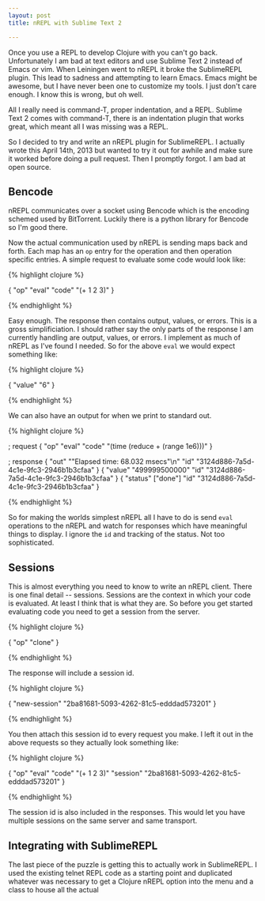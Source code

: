 ```yaml
---
layout: post
title: nREPL with Sublime Text 2

---
```


Once you use a REPL to develop Clojure with you can't go back.  Unfortunately I am bad at text editors and use Sublime Text 2 instead of Emacs or vim.  When Leiningen went to nREPL it broke the SublimeREPL plugin.  This lead to sadness and attempting to learn Emacs.  Emacs might be awesome, but I have never been one to customize my tools.  I just don't care enough.  I know this is wrong, but oh well.

All I really need is command-T, proper indentation, and a REPL.  Sublime Text 2 comes with command-T, there is an indentation plugin that works great, which meant all I was missing was a REPL.

So I decided to try and write an nREPL plugin for SublimeREPL.  I actually wrote this April 14th, 2013 but wanted to try it out for awhile and make sure it worked before doing a pull request.  Then I promptly forgot.  I am bad at open source.

Bencode
---

nREPL communicates over a socket using Bencode which is the encoding schemed used by BitTorrent.  Luckily there is a python library for Bencode so I'm good there.

Now the actual communication used by nREPL is sending maps back and forth.  Each map has an `op` entry for the operation and then operation specific entries.  A simple request to evaluate some code would look like:

{% highlight clojure %}

{ "op" "eval" "code" "(+ 1 2 3)" }

{% endhighlight %}

Easy enough.  The response then contains output, values, or errors.  This is a gross simplificiation.  I should rather say the only parts of the response I am currently handling are output, values, or errors.  I implement as much of nREPL as I've found I needed.  So for the above `eval` we would expect something like:

{% highlight clojure %}

{ "value" "6" }

{% endhighlight %}

We can also have an output for when we print to standard out.

{% highlight clojure %}

; request
{ "op" "eval" "code" "(time (reduce + (range 1e6)))" }

; response
{ "out" "\"Elapsed time: 68.032 msecs\"\n" "id" "3124d886-7a5d-4c1e-9fc3-2946b1b3cfaa" }
{ "value" "499999500000" "id" "3124d886-7a5d-4c1e-9fc3-2946b1b3cfaa" }
{ "status" ["done"] "id" "3124d886-7a5d-4c1e-9fc3-2946b1b3cfaa" }

{% endhighlight %}

So for making the worlds simplest nREPL all I have to do is send `eval` operations to the nREPL and watch for responses which have meaningful things to display.  I ignore the `id` and tracking of the status.  Not too sophisticated.

Sessions
---

This is almost everything you need to know to write an nREPL client.  There is one final detail -- sessions.  Sessions are the context in which your code is evaluated.  At least I think that is what they are.  So before you get started evaluating code you need to get a session from the server.

{% highlight clojure %}

{ "op" "clone" }

{% endhighlight %}

The response will include a session id.

{% highlight clojure %}

{ "new-session" "2ba81681-5093-4262-81c5-edddad573201" }

{% endhighlight %}

You then attach this session id to every request you make.  I left it out in the above requests so they actually look something like:

{% highlight clojure %}

{ "op" "eval" "code" "(+ 1 2 3)" "session" "2ba81681-5093-4262-81c5-edddad573201" }

{% endhighlight %}

The session id is also included in the responses.  This would let you have multiple sessions on the same server and same transport.

Integrating with SublimeREPL
---

The last piece of the puzzle is getting this to actually work in SublimeREPL.  I used the existing telnet REPL code as a starting point and duplicated whatever was necessary to get a Clojure nREPL option into the menu and a class to house all the actual